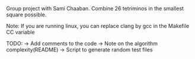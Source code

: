 Group project with Sami Chaaban. Combine 26 tetriminos in the smallest square possible.

Note:
If you are running linux, you can replace clang by gcc in the Makefile CC variable

TODO:
-> Add comments to the code
-> Note on the algorithm complexity(README)
-> Script to generate random test files
